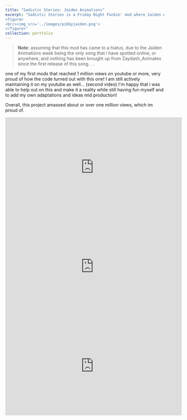 ```yaml
---
title: "Sadistic Stories: Jaiden Animations"
excerpt: "Sadistic Stories is a Friday Night Funkin' mod where Jaiden Animations, corrupted by the Pibby glitch, becomes the central antagonist. Players, as Boyfriend, team up with characters like TheOdd1sOut to save her, battling through an intense song called Breaking Point in a glitchy, horror-themed environment.
<figure>
<br/><img src='../images/pibbyjaiden.png'>
</figure>"
collection: portfolio
---
```

> **Note**: assuming that this mod has came to a hiatus, due to the Jaiden Animations week being the only song that i have spotted online, or anywhere, and nothing has been brought up from Zaydash_Animates since the first release of this song. . .

one of my first mods that reached 1 million views on youtube or more, very proud of how the code turned out with this one! I am still actively maintaining it on my youtube as well... (second video) I'm happy that i was able to help out on this and make it a reality while still having fun myself and to add my own adaptations and ideas mid production!

Overall, this project amassed about or over one million views, which im proud of.

<iframe width="560" height="315" src="https://www.youtube.com/embed/HGP_R5fsndY?si=TI6SWa5nkpCGMQrI" title="YouTube video player" frameborder="0" allow="accelerometer; autoplay; clipboard-write; encrypted-media; gyroscope; picture-in-picture; web-share" referrerpolicy="strict-origin-when-cross-origin" allowfullscreen></iframe>

<iframe width="560" height="315" src="https://www.youtube.com/embed/3XakZCbBOUw?si=4DJm_1O6D8oUo9Oa" title="YouTube video player" frameborder="0" allow="accelerometer; autoplay; clipboard-write; encrypted-media; gyroscope; picture-in-picture; web-share" referrerpolicy="strict-origin-when-cross-origin" allowfullscreen></iframe>

<iframe width="560" height="315" src="https://www.youtube.com/embed/ksW607Yfq1Q?si=bjvP1Aex9S__rBEt" title="YouTube video player" frameborder="0" allow="accelerometer; autoplay; clipboard-write; encrypted-media; gyroscope; picture-in-picture; web-share" referrerpolicy="strict-origin-when-cross-origin" allowfullscreen></iframe>